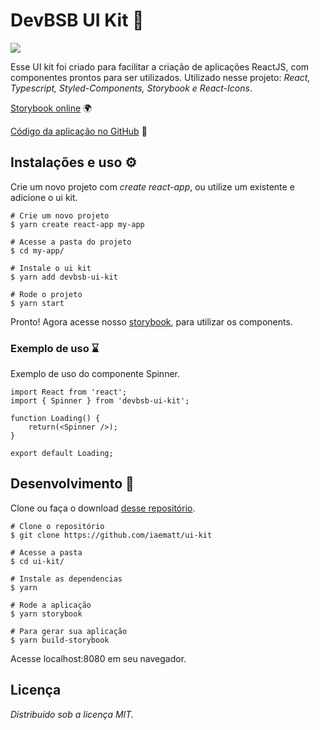 # DevBSB UI Kit 🌠

![](https://devbsb.com.br:5000/files/cbed89715269628f0880404c2d484c8a-ui-kit.png)

Esse UI kit foi criado para facilitar a criação de aplicações ReactJS, com componentes prontos para ser utilizados.
Utilizado nesse projeto: _React, Typescript, Styled-Components, Storybook e React-Icons_.

[Storybook online](https://devbsb.com.br/ui-kit/) 🌍

[Código da aplicação no GitHub](https://github.com/iaematt/ui-kit) 📝

## Instalações e uso ⚙

Crie um novo projeto com _create react-app_, ou utilize um existente e adicione o ui kit.

```
# Crie um novo projeto
$ yarn create react-app my-app

# Acesse a pasta do projeto
$ cd my-app/

# Instale o ui kit
$ yarn add devbsb-ui-kit

# Rode o projeto
$ yarn start
```

Pronto! Agora acesse nosso [storybook](https://devbsb.com.br/ui-kit/), para utilizar os components.

### Exemplo de uso ⌛

Exemplo de uso do componente Spinner.

```
import React from 'react';
import { Spinner } from 'devbsb-ui-kit';

function Loading() {
    return(<Spinner />);
}

export default Loading;
```

## Desenvolvimento 📌

Clone ou faça o download [desse repositório](https://github.com/iaematt/ui-kit).

```
# Clone o repositório
$ git clone https://github.com/iaematt/ui-kit

# Acesse a pasta
$ cd ui-kit/

# Instale as dependencias
$ yarn

# Rode a aplicação
$ yarn storybook

# Para gerar sua aplicação
$ yarn build-storybook
```

Acesse localhost:8080 em seu navegador.

## Licença

_Distribuído sob a licença MIT._
